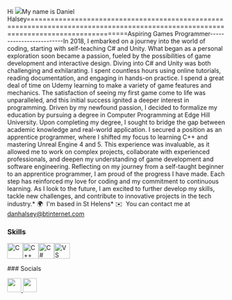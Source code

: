 Hi ![](https://user-images.githubusercontent.com/18350557/176309783-0785949b-9127-417c-8b55-ab5a4333674e.gif)My name is Daniel Halsey=====================================================================================================================================Aspiring Games Programmer-------------------------In 2018, I embarked on a journey into the world of coding, starting with self-teaching C# and Unity. What began as a personal exploration soon became a passion, fueled by the possibilities of game development and interactive design. Diving into C# and Unity was both challenging and exhilarating. I spent countless hours using online tutorials, reading documentation, and engaging in hands-on practice. I spend a great deal of time on Udemy learning to make a variety of game features and mechanics. The satisfaction of seeing my first game come to life was unparalleled, and this initial success ignited a deeper interest in programming. Driven by my newfound passion, I decided to formalize my education by pursuing a degree in Computer Programming at Edge Hill University. Upon completing my degree, I sought to bridge the gap between academic knowledge and real-world application. I secured a position as an apprentice programmer, where I shifted my focus to learning C++ and mastering Unreal Engine 4 and 5. This experience was invaluable, as it allowed me to work on complex projects, collaborate with experienced professionals, and deepen my understanding of game development and software engineering. Reflecting on my journey from a self-taught beginner to an apprentice programmer, I am proud of the progress I have made. Each step has reinforced my love for coding and my commitment to continuous learning. As I look to the future, I am excited to further develop my skills, tackle new challenges, and contribute to innovative projects in the tech industry.* 🌍  I'm based in St Helens* ✉️  You can contact me at [danhalsey@btinternet.com](mailto:danhalsey@btinternet.com)

### Skills


<p align="left">
<a href="https://docs.microsoft.com/en-us/cpp/?view=msvc-170" target="_blank" rel="noreferrer"><img src="https://raw.githubusercontent.com/danielcranney/readme-generator/main/public/icons/skills/c-colored.svg" width="36" height="36" alt="C" /></a><a href="https://docs.microsoft.com/en-us/cpp/?view=msvc-170" target="_blank" rel="noreferrer"><img src="https://raw.githubusercontent.com/danielcranney/readme-generator/main/public/icons/skills/cplusplus-colored.svg" width="36" height="36" alt="C++" /></a><a href="https://docs.microsoft.com/en-us/dotnet/csharp/" target="_blank" rel="noreferrer"><img src="https://raw.githubusercontent.com/danielcranney/readme-generator/main/public/icons/skills/csharp-colored.svg" width="36" height="36" alt="C#" /></a><a href="https://code.visualstudio.com/" target="_blank" rel="noreferrer"><img src="https://raw.githubusercontent.com/danielcranney/readme-generator/main/public/icons/skills/visualstudiocode.svg" width="36" height="36" alt="VS Code" /></a></p>
### Socials<p align="left"> <a href="https://www.github.com/danielhalsey7" target="_blank" rel="noreferrer"> <picture> <source media="(prefers-color-scheme: dark)" srcset="https://raw.githubusercontent.com/danielcranney/readme-generator/main/public/icons/socials/github-dark.svg" /> <source media="(prefers-color-scheme: light)" srcset="https://raw.githubusercontent.com/danielcranney/readme-generator/main/public/icons/socials/github.svg" /> <img src="https://raw.githubusercontent.com/danielcranney/readme-generator/main/public/icons/socials/github.svg" width="32" height="32" /> </picture> </a> <a href="https://www.linkedin.com/in/daniel-halsey-20234110b/" target="_blank" rel="noreferrer"> <picture> <source media="(prefers-color-scheme: dark)" srcset="https://raw.githubusercontent.com/danielcranney/readme-generator/main/public/icons/socials/linkedin-dark.svg" /> <source media="(prefers-color-scheme: light)" srcset="https://raw.githubusercontent.com/danielcranney/readme-generator/main/public/icons/socials/linkedin.svg" /> <img src="https://raw.githubusercontent.com/danielcranney/readme-generator/main/public/icons/socials/linkedin.svg" width="32" height="32" /> </picture> </a></p>
